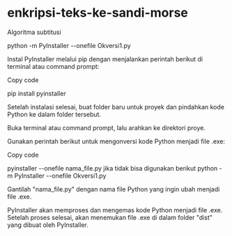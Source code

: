 # enkripsi-teks-ke-sandi-morse
Algoritma subtitusi

python -m PyInstaller --onefile Okversi1.py

Instal PyInstaller melalui pip dengan menjalankan perintah berikut di terminal atau command prompt:

Copy code

pip install pyinstaller

Setelah instalasi selesai, buat folder baru untuk proyek dan pindahkan kode Python  ke dalam folder tersebut.

Buka terminal atau command prompt, lalu arahkan ke direktori proye.

Gunakan perintah berikut untuk mengonversi kode Python menjadi file .exe:


Copy code

pyinstaller --onefile nama_file.py jika tidak bisa digunakan berikut python -m PyInstaller --onefile Okversi1.py

Gantilah "nama_file.py" dengan nama file Python yang ingin ubah menjadi file .exe.

PyInstaller akan memproses dan mengemas kode Python menjadi file .exe. Setelah proses selesai, akan menemukan file .exe di dalam folder "dist" yang dibuat oleh PyInstaller.